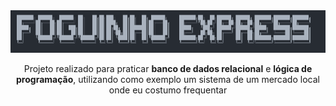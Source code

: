 <div align=center>
 <img src="https://github.com/diegoreiss/foguinho-express/blob/main/images/header.png">
</div>
<div align=center>
 <p>
 Projeto realizado para praticar <b>banco de dados relacional</b> e <b>lógica de programação</b>, utilizando como exemplo um sistema de um mercado local onde eu costumo frequentar<br>
 </p>
<div>

